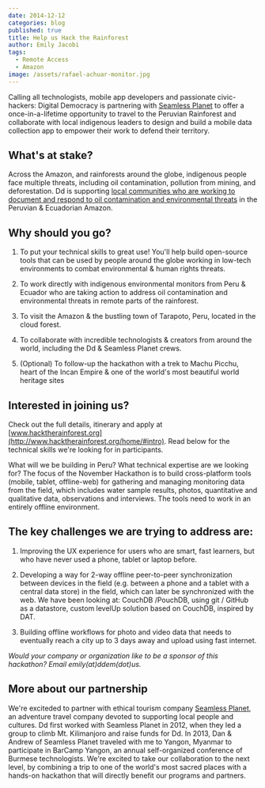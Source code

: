 ```yaml
---
date: 2014-12-12
categories: blog
published: true
title: Help us Hack the Rainforest
author: Emily Jacobi
tags:
  - Remote Access
  - Amazon
image: /assets/rafael-achuar-monitor.jpg
---
```


Calling all technologists, mobile app developers and passionate civic-hackers: Digital Democracy is partnering with [Seamless Planet](http://seamlessplanet.com) to offer a once-in-a-lifetime opportunity to travel to the Peruvian Rainforest and collaborate with local indigenous leaders to design and build a mobile data collection app to empower their work to defend their territory.

## What's at stake?

Across the Amazon, and rainforests around the globe, indigenous people face multiple threats, including oil contamination, pollution from mining, and deforestation. Dd is supporting [local communities who are working to document and respond to oil contamination and environmental threats](/blog/update-on-remote-access/) in the Peruvian & Ecuadorian Amazon.

## Why should you go?

1. To put your technical skills to great use! You'll help build open-source tools that can be used by people around the globe working in low-tech environments to combat environmental & human rights threats.

2. To work directly with indigenous environmental monitors from Peru & Ecuador who are taking action to address oil contamination and environmental threats in remote parts of the rainforest.

3. To visit the Amazon & the bustling town of Tarapoto, Peru, located in the cloud forest.

4. To collaborate with incredible technologists & creators from around the world, including the Dd & Seamless Planet crews.

5. (Optional) To follow-up the hackathon with a trek to Machu Picchu, heart of the Incan Empire & one of the world's most beautiful world heritage sites

## Interested in joining us?

Check out the full details, itinerary and apply at [www.hacktherainforest.org](http://www.hacktherainforest.org/home/#intro). Read below for the technical skills we're looking for in participants.

What will we be building in Peru? What technical expertise are we looking for?
The focus of the November Hackathon is to build cross-platform tools (mobile, tablet, offline-web) for gathering and managing monitoring data from the field, which includes water sample results, photos, quantitative and qualitative data, observations and interviews. The tools need to work in an entirely offline environment.

## The key challenges we are trying to address are:

1. Improving the UX experience for users who are smart, fast learners, but who have never used a phone, tablet or laptop before.

2. Developing a way for 2-way offline peer-to-peer synchronization between devices in the field (e.g. between a phone and a tablet with a central data store) in the field, which can later be synchronized with the web. We have been looking at: CouchDB /PouchDB, using git / GitHub as a datastore, custom levelUp solution based on CouchDB, inspired by DAT.

3. Building offline workflows for photo and video data that needs to eventually reach a city up to 3 days away and upload using fast internet.

_Would your company or organization like to be a sponsor of this hackathon? Email emily(at)ddem(dot)us._

## More about our partnership

We're exciteded to partner with ethical tourism company [Seamless Planet](http://seamlessplanet.com), an adventure travel company devoted to supporting local people and cultures. Dd first worked with Seamless Planet in 2012, when they led a group to climb Mt. Kilimanjoro and raise funds for Dd. In 2013, Dan & Andrew of Seamless Planet traveled with me to Yangon, Myanmar to participate in BarCamp Yangon, an annual self-organized conference of Burmese technologists. We're excited to take our collaboration to the next level, by combining a trip to one of the world's most sacred places with a hands-on hackathon that will directly benefit our programs and partners.
